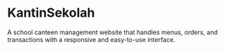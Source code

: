 # KantinSekolah
A school canteen management website that handles menus, orders, and transactions with a responsive and easy-to-use interface.
